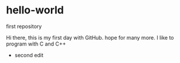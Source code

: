 # hello-world
first repository

Hi there, this is my first day with GitHub. hope for many more.
I like to program with C and C++ 

- second edit
